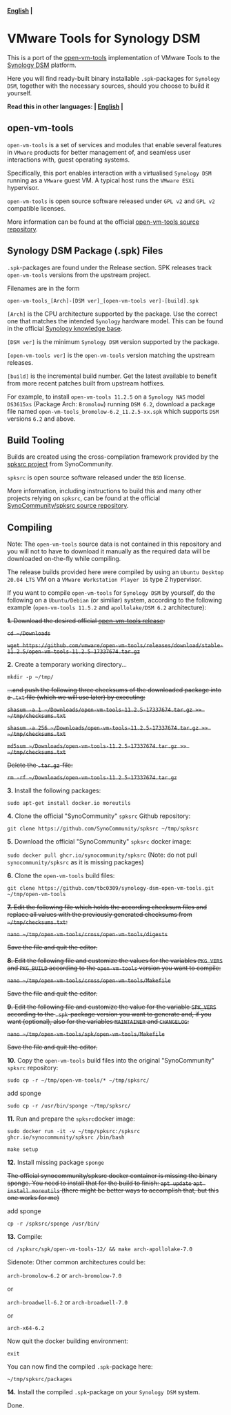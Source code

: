 **[English](README.md) |**

# VMware Tools for Synology DSM

This is a port of the [open-vm-tools](https://github.com/vmware/open-vm-tools) implementation of VMware Tools to the [Synology DSM](https://www.synology.com/en-global/dsm) platform.

Here you will find ready-built binary installable `.spk`-packages for `Synology DSM`, together with the necessary sources, should you choose to build it yourself.

**Read this in other languages: | [English](README.md) |**

## open-vm-tools

`open-vm-tools` is a set of services and modules that enable several features in `VMware` products for better management of, and seamless user interactions with, guest operating systems.

Specifically, this port enables interaction with a virtualised `Synology DSM` running as a `VMware` guest VM. A typical host runs the `VMware ESXi` hypervisor.

`open-vm-tools` is open source software released under `GPL v2` and `GPL v2` compatible licenses.

More information can be found at the official [open-vm-tools source repository](https://github.com/vmware/open-vm-tools).

## Synology DSM Package (.spk) Files

`.spk`-packages are found under the Release section. SPK releases track `open-vm-tools` versions from the upstream project.

Filenames are in the form

```
open-vm-tools_[Arch]-[DSM ver]_[open-vm-tools ver]-[build].spk
```

`[Arch]` is the CPU architecture supported by the package. Use the correct one that matches the intended `Synology` hardware model. This can be found in the official [Synology knowledge base](https://www.synology.com/en-global/knowledgebase/DSM/tutorial/Compatibility_Peripherals/What_kind_of_CPU_does_my_NAS_have).

`[DSM ver]` is the minimum `Synology DSM` version supported by the package.

`[open-vm-tools ver]` is the `open-vm-tools` version matching the upstream releases.

`[build]` is the incremental build number. Get the latest available to benefit from more recent patches built from upstream hotfixes.

For example, to install `open-vm-tools 11.2.5` on a `Synology NAS` model `DS3615xs` (Package Arch: `Bromolow`) running `DSM 6.2`, download a package file named `open-vm-tools_bromolow-6.2_11.2.5-xx.spk` which supports `DSM` versions `6.2` and above.

## Build Tooling

Builds are created using the cross-compilation framework provided by the [spksrc project](https://github.com/SynoCommunity/spksrc) from SynoCommunity.

`spksrc` is open source software released under the `BSD` license.

More information, including instructions to build this and many other projects relying on `spksrc`, can be found at the official [SynoCommunity/spksrc source repository](https://github.com/SynoCommunity/spksrc).

## Compiling

Note: The `open-vm-tools` source data is not contained in this repository and you will not to have to download it manually as the required data will be downloaded on-the-fly while compiling.

The release builds provided here were compiled by using an `Ubuntu Desktop 20.04 LTS` VM on a `VMware Workstation Player 16` type 2 hypervisor.

If you want to compile `open-vm-tools` for `Synology DSM` by yourself, do the following on a `Ubuntu/Debian` (or similiar) system, according to the following example (`open-vm-tools 11.5.2` and `apollolake/DSM 6.2` architecture):

~~**1.** Download the desired official [open-vm-tools release](https://github.com/vmware/open-vm-tools/releases/):~~

~~`cd ~/Downloads`~~

~~`wget https://github.com/vmware/open-vm-tools/releases/download/stable-11.2.5/open-vm-tools-11.2.5-17337674.tar.gz`~~

**2.** Create a temporary working directory...

`mkdir -p ~/tmp/`

~~...and push the following three checksums of the downloaded package into a `.txt`  file (which we will use later)  by executing:~~

~~`shasum -a 1 ~/Downloads/open-vm-tools-11.2.5-17337674.tar.gz >> ~/tmp/checksums.txt`~~

~~`shasum -a 256 ~/Downloads/open-vm-tools-11.2.5-17337674.tar.gz >> ~/tmp/checksums.txt`~~

~~`md5sum ~/Downloads/open-vm-tools-11.2.5-17337674.tar.gz >> ~/tmp/checksums.txt`~~

~~Delete the `.tar.gz`-file:~~

~~`rm -rf ~/Downloads/open-vm-tools-11.2.5-17337674.tar.gz`~~

**3.** Install the following packages:

`sudo apt-get install docker.io moreutils`

**4.** Clone the official "SynoCommunity" `spksrc` Github repository:

`git clone https://github.com/SynoCommunity/spksrc ~/tmp/spksrc`

**5.** Download the official "SynoCommunity" `spksrc` docker image:

`sudo docker pull ghcr.io/synocommunity/spksrc`
(Note: do not pull `synocommunity/spksrc` as it is missing packages)

**6.** Clone the `open-vm-tools` build files:

`git clone https://github.com/tbc0309/synology-dsm-open-vm-tools.git ~/tmp/open-vm-tools`

~~**7.** Edit the following file which holds the according checksum files and replace all values with the previously generated checksums from `~/tmp/checksums.txt`:~~

~~`nano ~/tmp/open-vm-tools/cross/open-vm-tools/digests`~~

~~Save the file and quit the editor.~~

~~**8.** Edit the following file and customize the values for the variables `PKG_VERS` and `PKG_BUILD` according to the `open-vm-tools` version you want to compile:~~

~~`nano ~/tmp/open-vm-tools/cross/open-vm-tools/Makefile`~~

~~Save the file and quit the editor.~~

~~**9.** Edit the following file and customize the value for the variable `SPK_VERS` according to the `.spk`-package version you want to generate and, if you want (optional), also for the variables `MAINTAINER` and `CHANGELOG`:~~

~~`nano ~/tmp/open-vm-tools/spk/open-vm-tools/Makefile`~~

~~Save the file and quit the editor.~~

**10.** Copy the `open-vm-tools` build files into the original "SynoCommunity" `spksrc` repository:

`sudo cp -r ~/tmp/open-vm-tools/* ~/tmp/spksrc/`

add sponge

`sudo cp -r /usr/bin/sponge ~/tmp/spksrc/`

**11.** Run and prepare the `spksrc`docker image:

`sudo docker run -it -v ~/tmp/spksrc:/spksrc ghcr.io/synocommunity/spksrc /bin/bash`

`make setup`

**12.** Install missing package `sponge`

~~The official synocommunity/spksrc docker container is missing the binary sponge. You need to install that for the build to finish:
`apt update`
`apt install moreutils`
(there might be better ways to accomplish that, but this one works for me)~~

add sponge

`cp -r /spksrc/sponge /usr/bin/`

**13.** Compile:

`cd /spksrc/spk/open-vm-tools-12/ && make arch-apollolake-7.0`

Sidenote: Other common architectures could be:

`arch-bromolow-6.2` or `arch-bromolow-7.0`

or

`arch-broadwell-6.2` or `arch-broadwell-7.0`

or

`arch-x64-6.2`

Now quit the docker building environment:

`exit`

You can now find the compiled `.spk`-package here:

`~/tmp/spksrc/packages`

**14.** Install the compiled `.spk`-package on your `Synology DSM` system.

Done.
